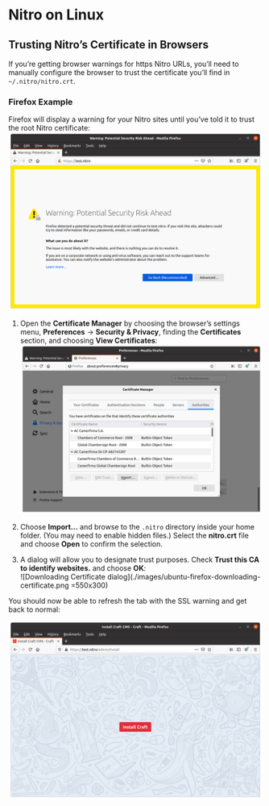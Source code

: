 # Nitro on Linux

## Trusting Nitro’s Certificate in Browsers

If you’re getting browser warnings for https Nitro URLs, you’ll need to manually configure the browser to trust the certificate you’ll find in `~/.nitro/nitro.crt`.

### Firefox Example

Firefox will display a warning for your Nitro sites until you’ve told it to trust the root Nitro certificate:\
    ![Firefox SSL/https warning](./images/ubuntu-firefox-ssl-warning.png)

1. Open the **Certificate Manager** by choosing the browser’s settings menu, **Preferences** → **Security & Privacy**, finding the **Certificates** section, and choosing **View Certificates**:\
    ![Firefox Certificate Manager](./images/ubuntu-firefox-certificate-manager.png)

2. Choose **Import...** and browse to the `.nitro` directory inside your home folder. (You may need to enable hidden files.) Select the **nitro.crt** file and choose **Open** to confirm the selection.

3. A dialog will allow you to designate trust purposes. Check **Trust this CA to identify websites.** and choose **OK**:\
    ![Downloading Certificate dialog](./images/ubuntu-firefox-downloading-certificate.png =550x300)

You should now be able to refresh the tab with the SSL warning and get back to normal:

![Happy Firefox in Ubuntu](./images/ubuntu-happy-firefox.png)